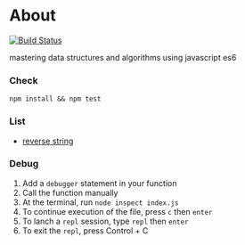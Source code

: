 # About
[![Build Status](https://circleci.com/gh/tsq-test/algo/tree/dev.svg?style=shield&circle-token=:circle-token)](https://circleci.com/gh/tsq-test/algo/tree/dev)


mastering data structures and algorithms using javascript es6

### Check 

```
npm install && npm test 
```

### List

* [reverse string](./reversestring/index.js)

### Debug

1. Add a `debugger` statement in your function
2. Call the function manually
3. At the terminal, run `node inspect index.js`
4. To continue execution of the file, press `c` then `enter`
5. To lanch a `repl` session, type `repl` then `enter`
6. To exit the `repl`, press Control + C